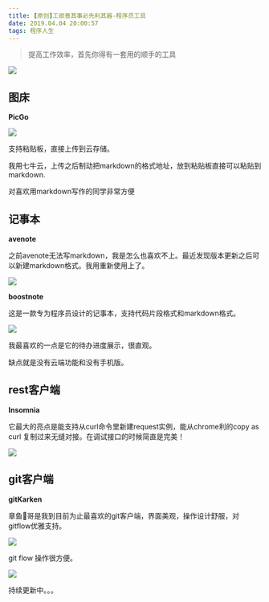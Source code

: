 ```yaml
---
title: [原创]工欲善其事必先利其器-程序员工具
date: 2019.04.04 20:00:57
tags: 程序人生
---
```


> 提高工作效率，首先你得有一套用的顺手的工具


![](http://img.rc5j.cn/blog20190404140301.png)
## 图床

<!-- more -->

**PicGo**

![](http://img.rc5j.cn/blog20190404140404.png)

支持粘贴板，直接上传到云存储。

我用七牛云，上传之后制动把markdown的格式地址，放到粘贴板直接可以粘贴到markdown.

对喜欢用markdown写作的同学非常方便


## 记事本

**avenote**

之前avenote无法写markdown，我是怎么也喜欢不上。最近发现版本更新之后可以新建markdown格式。我用重新使用上了。

![](http://img.rc5j.cn/blog20190404175017.png)

**boostnote**

这是一款专为程序员设计的记事本，支持代码片段格式和markdown格式。

![](http://img.rc5j.cn/blog20190404175220.png)

我最喜欢的一点是它的待办进度展示，很直观。

缺点就是没有云端功能和没有手机版。

## rest客户端

**Insomnia**

它最大的亮点是能支持从curl命令里新建request实例，能从chrome利的copy as curl 复制过来无缝对接。在调试接口的时候简直是完美！

![](http://img.rc5j.cn/blog20190404180843.png)

## git客户端

**gitKarken**

章鱼🐙哥是我到目前为止最喜欢的git客户端，界面美观，操作设计舒服，对gitflow优雅支持。

![](http://img.rc5j.cn/blog20190404181218.png)

git flow 操作很方便。

![](http://img.rc5j.cn/blog20190404181623.png)


持续更新中。。。
